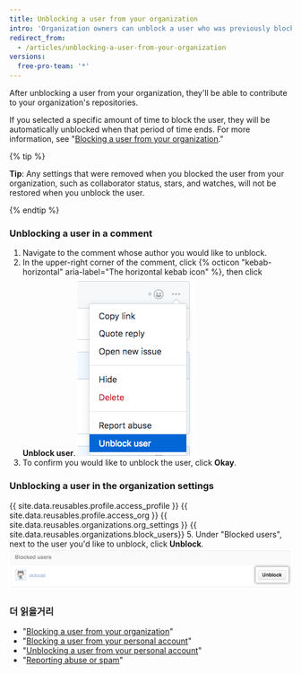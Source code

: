 ```yaml
---
title: Unblocking a user from your organization
intro: 'Organization owners can unblock a user who was previously blocked, restoring their access to the organization''s repositories.'
redirect_from:
  - /articles/unblocking-a-user-from-your-organization
versions:
  free-pro-team: '*'
---
```


After unblocking a user from your organization, they'll be able to contribute to your organization's repositories.

If you selected a specific amount of time to block the user, they will be automatically unblocked when that period of time ends. For more information, see "[Blocking a user from your organization](/articles/blocking-a-user-from-your-organization)."

{% tip %}

**Tip**: Any settings that were removed when you blocked the user from your organization, such as collaborator status, stars, and watches, will not be restored when you unblock the user.

{% endtip %}

### Unblocking a user in a comment

1. Navigate to the comment whose author you would like to unblock.
2. In the upper-right corner of the comment, click {% octicon "kebab-horizontal" aria-label="The horizontal kebab icon" %}, then click **Unblock user**. ![The horizontal kebab icon and comment moderation menu showing the unblock user option](/assets/images/help/repository/comment-menu-unblock-user.png)
3. To confirm you would like to unblock the user, click **Okay**.

### Unblocking a user in the organization settings

{{ site.data.reusables.profile.access_profile }}
{{ site.data.reusables.profile.access_org }}
{{ site.data.reusables.organizations.org_settings }}
{{ site.data.reusables.organizations.block_users}}
5. Under "Blocked users", next to the user you'd like to unblock, click **Unblock**. ![Unblock user button](/assets/images/help/organizations/org-unblock-user-button.png)

### 더 읽을거리

- "[Blocking a user from your organization](/articles/blocking-a-user-from-your-organization)"
- "[Blocking a user from your personal account](/articles/blocking-a-user-from-your-personal-account)"
- "[Unblocking a user from your personal account](/articles/unblocking-a-user-from-your-personal-account)"
- "[Reporting abuse or spam](/articles/reporting-abuse-or-spam)"
